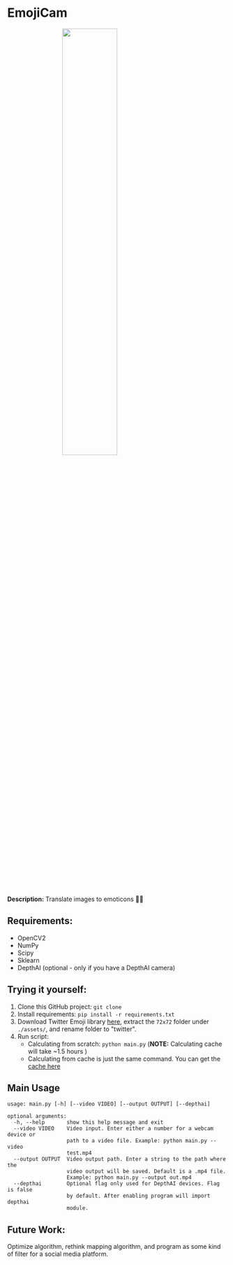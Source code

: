 # EmojiCam

<img src='thumbnail.gif' style="display: block; margin-left: auto; margin-right: auto; width: 50%;">
<br>

**Description:** Translate images to emoticons 👏😌

## Requirements:
- OpenCV2
- NumPy
- Scipy
- Sklearn
- DepthAI (optional - only if you have a DepthAI camera)

## Trying it yourself:

1. Clone this GitHub project: `git clone `
2. Install requirements: `pip install -r requirements.txt`
3. Download Twitter Emoji library [here](https://github.com/twitter/twemoji/archive/refs/heads/master.zip), extract the `72x72` folder under `./assets/`, and rename folder to "twitter".
4. Run script:
    * Calculating from scratch: `python main.py` (**NOTE:** Calculating cache will take ~1.5 hours )
    * Calculating from cache is just the same command. You can get the [cache here]('https://drive.google.com/file/d/1I6Y5ihons7G3wFlIW5tosuAgPTbC5GtT/view?usp=sharing')

## Main Usage

```
usage: main.py [-h] [--video VIDEO] [--output OUTPUT] [--depthai]

optional arguments:
  -h, --help       show this help message and exit
  --video VIDEO    Video input. Enter either a number for a webcam device or
                   path to a video file. Example: python main.py --video
                   test.mp4
  --output OUTPUT  Video output path. Enter a string to the path where the
                   video output will be saved. Default is a .mp4 file.
                   Example: python main.py --output out.mp4
  --depthai        Optional flag only used for DepthAI devices. Flag is false
                   by default. After enabling program will import depthai
                   module.
```

## Future Work:

Optimize algorithm, rethink mapping algorithm, and program as some kind of filter for a social media platform.